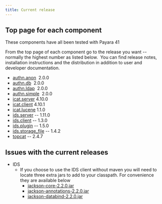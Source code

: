 ```yaml
---
title: Current release
---
```


## Top page for each component

These components have all been tested with Payara 41

From the top page of each component go to the release you want --
normally the highest number as listed below.  You can find release
notes, installation instructions and the distribution in addition to
user and developer documentation.

- [authn.anon](https://repo.icatproject.org/site/authn/anon)  2.0.0
- [authn.db](https://repo.icatproject.org/site/authn/db)  2.0.0
- [authn.ldap](https://repo.icatproject.org/site/authn/ldap)  2.0.0
- [authn.simple](https://repo.icatproject.org/site/authn/simple) 
  2.0.0
- [icat.server](https://repo.icatproject.org/site/icat/server) 4.10.0
- [icat.client](https://repo.icatproject.org/site/icat/client) 4.10.1
- [icat.lucene](https://repo.icatproject.org/site/icat/lucene) 1.1.0
- [ids.server](https://repo.icatproject.org/site/ids/server) -- 1.11.0
- [ids.client](https://repo.icatproject.org/site/ids/client) -- 1.3.0
- [ids.plugin](https://repo.icatproject.org/site/ids/plugin) -- 1.5.0
- [ids.storage_file](https://repo.icatproject.org/site/ids/storage_file) --
  1.4.2
- [topcat](https://repo.icatproject.org/site/topcat/) -- 2.4.7

## Issues with the current releases

- IDS
  - If you choose to use the IDS client without maven you will need
    to locate three extra jars to add to your classpath. For
    convenience they are available below
    - [jackson-core-2.2.0.jar](/misc/jars/jackson-core-2.2.0.jar)
    - [jackson-annotations-2.2.0.jar](/misc/jars/jackson-annotations-2.2.0.jar)
    - [jackson-databind-2.2.0.jar](/misc/jars/jackson-databind-2.2.0.jar)
